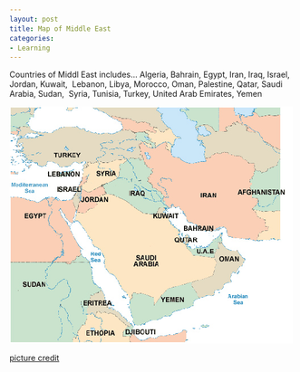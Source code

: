 ```yaml
---
layout: post
title: Map of Middle East
categories:
- Learning
---
```



Countries of Middl East includes... Algeria, Bahrain, Egypt, Iran, Iraq, Israel, Jordan, Kuwait,  Lebanon, Libya, Morocco, Oman, Palestine, Qatar, Saudi Arabia, Sudan,  Syria, Tunisia, Turkey, United Arab Emirates, Yemen

![](/img/map_middle_east.jpg "map_middle_east")

[picture credit](http://middleeastfacts.com/images/map_middle_east.gif)
